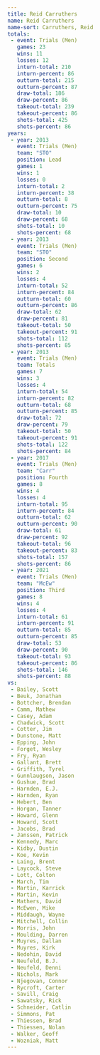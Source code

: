 ```yaml
---
title: Reid Carruthers
name: Reid Carruthers
name-sort: Carruthers, Reid
totals:
 - event: Trials (Men)
   games: 23
   wins: 11
   losses: 12
   inturn-total: 210
   inturn-percent: 86
   outturn-total: 215
   outturn-percent: 87
   draw-total: 186
   draw-percent: 86
   takeout-total: 239
   takeout-percent: 86
   shots-total: 425
   shots-percent: 86
years:
 - year: 2013
   event: Trials (Men)
   team: "STO"
   position: Lead
   games: 1
   wins: 1
   losses: 0
   inturn-total: 2
   inturn-percent: 38
   outturn-total: 8
   outturn-percent: 75
   draw-total: 10
   draw-percent: 68
   shots-total: 10
   shots-percent: 68
 - year: 2013
   event: Trials (Men)
   team: "STO"
   position: Second
   games: 6
   wins: 2
   losses: 4
   inturn-total: 52
   inturn-percent: 84
   outturn-total: 60
   outturn-percent: 86
   draw-total: 62
   draw-percent: 81
   takeout-total: 50
   takeout-percent: 91
   shots-total: 112
   shots-percent: 85
 - year: 2013
   event: Trials (Men)
   team: Totals
   games: 7
   wins: 3
   losses: 4
   inturn-total: 54
   inturn-percent: 82
   outturn-total: 68
   outturn-percent: 85
   draw-total: 72
   draw-percent: 79
   takeout-total: 50
   takeout-percent: 91
   shots-total: 122
   shots-percent: 84
 - year: 2017
   event: Trials (Men)
   team: "Carr"
   position: Fourth
   games: 8
   wins: 4
   losses: 4
   inturn-total: 95
   inturn-percent: 84
   outturn-total: 62
   outturn-percent: 90
   draw-total: 61
   draw-percent: 92
   takeout-total: 96
   takeout-percent: 83
   shots-total: 157
   shots-percent: 86
 - year: 2021
   event: Trials (Men)
   team: "McEw"
   position: Third
   games: 8
   wins: 4
   losses: 4
   inturn-total: 61
   inturn-percent: 91
   outturn-total: 85
   outturn-percent: 85
   draw-total: 53
   draw-percent: 90
   takeout-total: 93
   takeout-percent: 86
   shots-total: 146
   shots-percent: 88
vs:
 - Bailey, Scott
 - Beuk, Jonathan
 - Bottcher, Brendan
 - Camm, Mathew
 - Casey, Adam
 - Chadwick, Scott
 - Cotter, Jim
 - Dunstone, Matt
 - Epping, John
 - Forget, Wesley
 - Fry, Ryan
 - Gallant, Brett
 - Griffith, Tyrel
 - Gunnlaugson, Jason
 - Gushue, Brad
 - Harnden, E.J.
 - Harnden, Ryan
 - Hebert, Ben
 - Horgan, Tanner
 - Howard, Glenn
 - Howard, Scott
 - Jacobs, Brad
 - Janssen, Patrick
 - Kennedy, Marc
 - Kidby, Dustin
 - Koe, Kevin
 - Laing, Brent
 - Laycock, Steve
 - Lott, Colton
 - March, Tim
 - Martin, Karrick
 - Martin, Kevin
 - Mathers, David
 - McEwen, Mike
 - Middaugh, Wayne
 - Mitchell, Collin
 - Morris, John
 - Moulding, Darren
 - Muyres, Dallan
 - Muyres, Kirk
 - Nedohin, David
 - Neufeld, B.J.
 - Neufeld, Denni
 - Nichols, Mark
 - Njegovan, Connor
 - Rycroft, Carter
 - Savill, Craig
 - Sawatsky, Rick
 - Schneider, Catlin
 - Simmons, Pat
 - Thiessen, Brad
 - Thiessen, Nolan
 - Walker, Geoff
 - Wozniak, Matt
---
```

